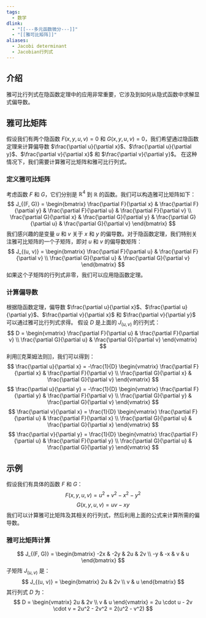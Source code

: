 ```yaml
---
tags:
  - 数学
dlink:
  - "[[---多元函数微分---]]"
  - "[[雅可比矩阵]]"
aliases:
  - Jacobi determinant
  - Jacobian行列式
---
```

## 介绍
雅可比行列式在隐函数定理中的应用非常重要，它涉及到如何从隐式函数中求解显式偏导数。
## 雅可比矩阵
假设我们有两个隐函数 $F(x, y, u, v) = 0$ 和 $G(x, y, u, v) = 0$，我们希望通过隐函数定理来计算偏导数 $\frac{\partial u}{\partial x}$、$\frac{\partial u}{\partial y}$、$\frac{\partial v}{\partial x}$ 和 $\frac{\partial v}{\partial y}$。
在这种情况下，我们需要计算雅可比矩阵和雅可比行列式。
### 定义雅可比矩阵
考虑函数 $F$ 和 $G$，它们分别是 $\mathbb{R}^4$ 到 $\mathbb{R}$ 的函数。我们可以构造雅可比矩阵如下：
$$ J_{(F, G)} = \begin{bmatrix}
\frac{\partial F}{\partial x} & \frac{\partial F}{\partial y} & \frac{\partial F}{\partial u} & \frac{\partial F}{\partial v} \\
\frac{\partial G}{\partial x} & \frac{\partial G}{\partial y} & \frac{\partial G}{\partial u} & \frac{\partial G}{\partial v}
\end{bmatrix} $$
我们感兴趣的是变量 $u$ 和 $v$ 关于 $x$ 和 $y$ 的偏导数。对于隐函数定理，我们特别关注雅可比矩阵的一个子矩阵，即对 $u$ 和 $v$ 的偏导数矩阵：
$$ J_{(u, v)} = \begin{bmatrix}
\frac{\partial F}{\partial u} & \frac{\partial F}{\partial v} \\
\frac{\partial G}{\partial u} & \frac{\partial G}{\partial v}
\end{bmatrix} $$
如果这个子矩阵的行列式非零，我们可以应用隐函数定理。
### 计算偏导数
根据隐函数定理，偏导数 $\frac{\partial u}{\partial x}$、$\frac{\partial u}{\partial y}$、$\frac{\partial v}{\partial x}$ 和 $\frac{\partial v}{\partial y}$ 可以通过雅可比行列式求得。
假设 $D$ 是上面的 $J_{(u, v)}$ 的行列式：
$$ D = \begin{vmatrix}
\frac{\partial F}{\partial u} & \frac{\partial F}{\partial v} \\
\frac{\partial G}{\partial u} & \frac{\partial G}{\partial v}
\end{vmatrix} $$
利用[[克莱姆法则]]，我们可以得到：
$$
\frac{\partial u}{\partial x} = -\frac{1}{D} \begin{vmatrix}
\frac{\partial F}{\partial x} & \frac{\partial F}{\partial v} \\
\frac{\partial G}{\partial x} & \frac{\partial G}{\partial v}
\end{vmatrix}
$$
$$
\frac{\partial u}{\partial y} = -\frac{1}{D} \begin{vmatrix}
\frac{\partial F}{\partial y} & \frac{\partial F}{\partial v} \\
\frac{\partial G}{\partial y} & \frac{\partial G}{\partial v}
\end{vmatrix}
$$
$$
\frac{\partial v}{\partial x} = \frac{1}{D} \begin{vmatrix}
\frac{\partial F}{\partial u} & \frac{\partial F}{\partial x} \\
\frac{\partial G}{\partial u} & \frac{\partial G}{\partial x}
\end{vmatrix}
$$
$$
\frac{\partial v}{\partial y} = \frac{1}{D} \begin{vmatrix}
\frac{\partial F}{\partial u} & \frac{\partial F}{\partial y} \\
\frac{\partial G}{\partial u} & \frac{\partial G}{\partial y}
\end{vmatrix}
$$
## 示例
假设我们有具体的函数 $F$ 和 $G$：
$$ F(x, y, u, v) = u^2 + v^2 - x^2 - y^2 $$
$$ G(x, y, u, v) = uv - xy $$
我们可以计算雅可比矩阵及其相关的行列式，然后利用上面的公式来计算所需的偏导数。
### 雅可比矩阵计算
$$ J_{(F, G)} = \begin{bmatrix}
-2x & -2y & 2u & 2v \\
-y & -x & v & u
\end{bmatrix} $$
子矩阵 $J_{(u, v)}$ 是：
$$ J_{(u, v)} = \begin{bmatrix}
2u & 2v \\
v & u
\end{bmatrix} $$
其行列式 $D$ 为：
$$ D = \begin{vmatrix}
2u & 2v \\
v & u
\end{vmatrix} = 2u \cdot u - 2v \cdot v = 2u^2 - 2v^2 = 2(u^2 - v^2) $$
